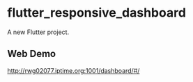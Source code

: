 # flutter_responsive_dashboard

A new Flutter project.

## Web Demo

http://rwg02077.iptime.org:1001/dashboard/#/
